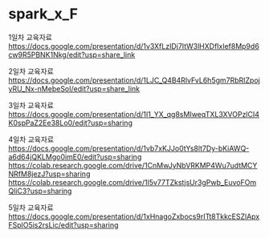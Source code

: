# spark_x_F

1일차 교육자료</br>
https://docs.google.com/presentation/d/1v3XfLzIDj7ItW3lHXDfIxlef8Mp9d6cw9R5PBNK1Nkg/edit?usp=share_link

2일차 교육자료</br>
https://docs.google.com/presentation/d/1LJC_Q4B4RlvFvL6h5gm7RbRIZpojyRU_Nx-nMebeSoI/edit?usp=share_link

3일차 교육자료</br>
https://docs.google.com/presentation/d/1I1_YX_qg8sMIweqTXL3XVOPzlCI4K0spPaZ2Ee38Lo0/edit?usp=sharing

4일차 교육자료</br>
https://docs.google.com/presentation/d/1vb7xKJJo0tYs8lt7Dy-bKiAWQ-a6d64jQKLMgo0imE0/edit?usp=sharing
https://colab.research.google.com/drive/1CnMwJyNbVRKMP4Wu7udtMCYNRfM8jezJ?usp=sharing
https://colab.research.google.com/drive/1l5v77TZkstjsUr3gPwb_EuvoFOmQliC3?usp=sharing

5일차 교육자료</br>
https://docs.google.com/presentation/d/1xHnagoZxbocs9rITt8TkkcESZlApxFSplO5is2rsLic/edit?usp=sharing
